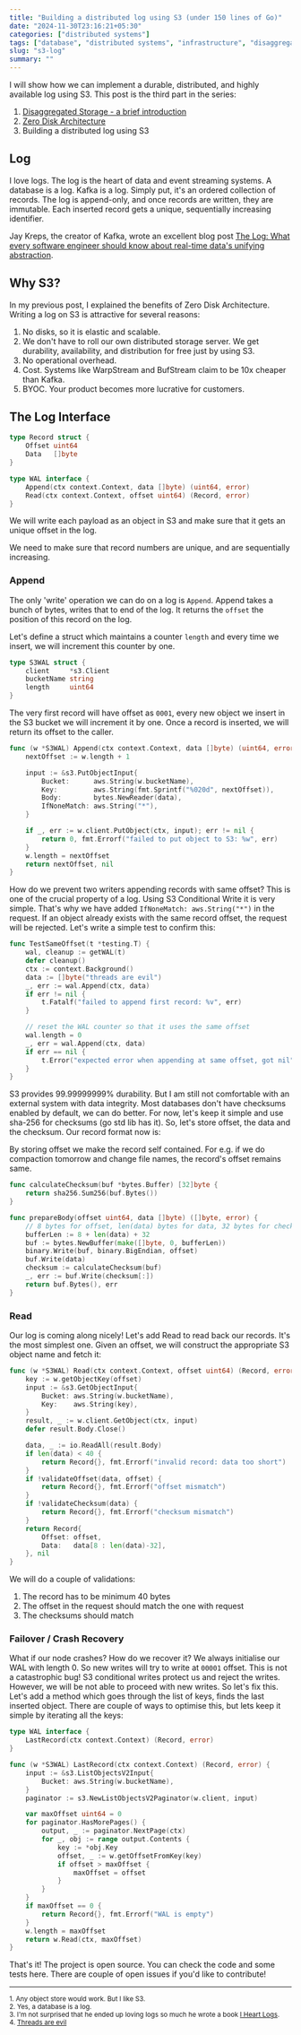 ```yaml
---
title: "Building a distributed log using S3 (under 150 lines of Go)"
date: "2024-11-30T23:16:21+05:30"
categories: ["distributed systems"]
tags: ["database", "distributed systems", "infrastructure", "disaggregated storage", "zero disk", "diskless", "wal", "log"]
slug: "s3-log"
summary: ""
---
```


I will show how we can implement a durable, distributed, and highly available log using S3. This post is the third part in the series:
1. [Disaggregated Storage - a brief introduction](https://avi.im/blag/2024/disaggregated-storage/)
2. [Zero Disk Architecture](https://avi.im/blag/2024/zero-disk-architecture/)
3. Building a distributed log using S3

## Log
I love logs. The log is the heart of data and event streaming systems. A database is a log. Kafka is a log. Simply put, it's an ordered collection of records. The log is append-only, and once records are written, they are immutable. Each inserted record gets a unique, sequentially increasing identifier.

Jay Kreps, the creator of Kafka, wrote an excellent blog post [The Log: What every software engineer should know about real-time data's unifying abstraction](https://engineering.linkedin.com/distributed-systems/log-what-every-software-engineer-should-know-about-real-time-datas-unifying). 

## Why S3?

In my previous post, I explained the benefits of Zero Disk Architecture. Writing a log on S3 is attractive for several reasons:

1. No disks, so it is elastic and scalable.
2. We don't have to roll our own distributed storage server. We get durability, availability, and distribution for free just by using S3.
3. No operational overhead.
4. Cost. Systems like WarpStream and BufStream claim to be 10x cheaper than Kafka.
5. BYOC. Your product becomes more lucrative for customers.

## The Log Interface

```go
type Record struct {
	Offset uint64
	Data   []byte
}

type WAL interface {
	Append(ctx context.Context, data []byte) (uint64, error)
	Read(ctx context.Context, offset uint64) (Record, error)
}
```

We will write each payload as an object in S3 and make sure that it gets an unique offset in the log.

We need to make sure that record numbers are unique, and are sequentially increasing.

### Append

The only 'write' operation we can do on a log is `Append`. Append takes a bunch of bytes, writes that to end of the log. It returns the `offset` the position of this record on the log.

Let's define a struct which maintains a counter `length` and every time we insert, we will increment this counter by one.

```go
type S3WAL struct {
	client     *s3.Client
	bucketName string
	length     uint64
}
```

The very first record will have offset as `0001`, every new object we insert in the S3 bucket we will increment it by one. Once a record is inserted, we will return its offset to the caller. 

```go
func (w *S3WAL) Append(ctx context.Context, data []byte) (uint64, error) {
	nextOffset := w.length + 1

	input := &s3.PutObjectInput{
		Bucket:      aws.String(w.bucketName),
		Key:         aws.String(fmt.Sprintf("%020d", nextOffset)),
		Body:        bytes.NewReader(data),
		IfNoneMatch: aws.String("*"),
	}

	if _, err := w.client.PutObject(ctx, input); err != nil {
		return 0, fmt.Errorf("failed to put object to S3: %w", err)
	}
	w.length = nextOffset
	return nextOffset, nil
}
```

How do we prevent two writers appending records with same offset? This is one of the crucial property of a log. Using S3 Conditional Write it is very simple. That's why we have added `IfNoneMatch: aws.String("*")` in the request. If an object already exists with the same record offset, the request will be rejected. Let's write a simple test to confirm this:

```go
func TestSameOffset(t *testing.T) {
	wal, cleanup := getWAL(t)
	defer cleanup()
	ctx := context.Background()
	data := []byte("threads are evil")
	_, err := wal.Append(ctx, data)
	if err != nil {
		t.Fatalf("failed to append first record: %v", err)
	}

	// reset the WAL counter so that it uses the same offset
	wal.length = 0
	_, err = wal.Append(ctx, data)
	if err == nil {
		t.Error("expected error when appending at same offset, got nil")
	}
}
```

S3 provides 99.99999999% durability. But I am still not comfortable with an external system with data integrity. Most databases don't have checksums enabled by default, we can do better. For now, let's keep it simple and use sha-256 for checksums (go std lib has it). So, let's store offset, the data and the checksum. Our record format now is:


By storing offset we make the record self contained. For e.g. if we do compaction tomorrow and change file names, the record's offset remains same. 
```go
func calculateChecksum(buf *bytes.Buffer) [32]byte {
	return sha256.Sum256(buf.Bytes())
}

func prepareBody(offset uint64, data []byte) ([]byte, error) {
	// 8 bytes for offset, len(data) bytes for data, 32 bytes for checksum
	bufferLen := 8 + len(data) + 32
	buf := bytes.NewBuffer(make([]byte, 0, bufferLen))
	binary.Write(buf, binary.BigEndian, offset)
	buf.Write(data)
	checksum := calculateChecksum(buf)
	_, err := buf.Write(checksum[:])
	return buf.Bytes(), err
}
```

### Read

Our log is coming along nicely! Let's add Read to read back our records. It's the most simplest one. Given an offset, we will construct the appropriate S3 object name and fetch it:

```go
func (w *S3WAL) Read(ctx context.Context, offset uint64) (Record, error) {
	key := w.getObjectKey(offset)
	input := &s3.GetObjectInput{
		Bucket: aws.String(w.bucketName),
		Key:    aws.String(key),
	}
	result, _ := w.client.GetObject(ctx, input)
	defer result.Body.Close()

	data, _ := io.ReadAll(result.Body)
	if len(data) < 40 {
		return Record{}, fmt.Errorf("invalid record: data too short")
	}
	if !validateOffset(data, offset) {
		return Record{}, fmt.Errorf("offset mismatch")
	}
	if !validateChecksum(data) {
		return Record{}, fmt.Errorf("checksum mismatch")
	}
	return Record{
		Offset: offset,
		Data:   data[8 : len(data)-32],
	}, nil
}
```

We will do a couple of validations:

1. The record has to be minimum 40 bytes
2. The offset in the request should match the one with request
3. The checksums should match

### Failover / Crash Recovery

What if our node crashes? How do we recover it? We always initialise our WAL with length 0. So new writes will try to write at `00001` offset. This is not a catastrophic bug! S3 conditional writes protect us and reject the writes. However, we will be not able to proceed with new writes. So let's fix this. Let's add a method which goes through the list of keys, finds the last inserted object. There are couple of ways to optimise this, but lets keep it simple by iterating all the keys:

```go
type WAL interface {
	LastRecord(ctx context.Context) (Record, error)
}

func (w *S3WAL) LastRecord(ctx context.Context) (Record, error) {
	input := &s3.ListObjectsV2Input{
		Bucket: aws.String(w.bucketName),
	}
	paginator := s3.NewListObjectsV2Paginator(w.client, input)

	var maxOffset uint64 = 0
	for paginator.HasMorePages() {
		output, _ := paginator.NextPage(ctx)
		for _, obj := range output.Contents {
			key := *obj.Key
			offset, _ := w.getOffsetFromKey(key)
			if offset > maxOffset {
				maxOffset = offset
			}
		}
	}
	if maxOffset == 0 {
		return Record{}, fmt.Errorf("WAL is empty")
	}
	w.length = maxOffset
	return w.Read(ctx, maxOffset)
}
```

That's it! The project is open source. You can check the code and some tests here. There are couple of open issues if you'd like to contribute!

---

<small>1. Any object store would work. But I like S3.</small><br>
<small>2. Yes, a database is a log.</small><br>
<small>3. I'm not surprised that he ended up loving logs so much he wrote a book [I Heart Logs]().</small><br>
<small>4. [Threads are evil](https://x.com/iavins/status/1860299083056849098)</small><br>